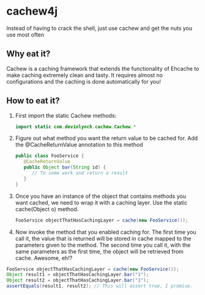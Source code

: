 # cachew4j
Instead of having to crack the shell, just use cachew and get the nuts you use most often

## Why eat it?

Cachew is a caching framework that extends the functionality of Ehcache to make caching extremely clean and tasty.  It requires almost no configurations and the caching is done automatically for you!

## How to eat it?

1. First import the static Cachew methods:
   ```java
   import static com.devinlynch.cachew.Cachew.*
   ```

2. Figure out what method you want the return value to be cached for.  Add the @CacheReturnValue annotation to this method
   ```java
   public class FooService {
      @CacheReturnValue
      public Object bar(String id) {
         // To some work and return a result
      }
   }
   ```

3. Once you have an instance of the object that contains methods you want cached, we need to wrap it with a caching layer.  Use the static cache(Object o) method.
   ```java
   FooService objectThatHasCachingLayer = cache(new FooService());
   ```
   
4.  Now invoke the method that you enabled caching for.  The first time you call it, the value that is returned will be stored in cache mapped to the parameters given to the method.  The second time you call it, with the same parameters as the first time, the object will be retrieved from cache.  Awesome, eh!?
   ```java
   FooService objectThatHasCachingLayer = cache(new FooService());
   Object result1 = objectThatHasCachingLayer.bar("1");
   Object result2 = objectThatHasCachingLayer.bar("1");
   assertEquals(result1, result2); // This will assert true, I promise.
   ```
